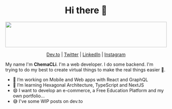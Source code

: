 <h1 align="center"> Hi there 👋</h1>

<img width="100%" height="80px" src="https://data.whicdn.com/images/344069665/original.gif"></img>

<p align="center">
  <a href="https://dev.to/chema">Dev.to</a> |
  <a href="https://twitter.com/ChemaCLi">Twitter</a> |
  <a href="https://www.linkedin.com/in/jose-maria-chico-lopez-597b94150/">LinkedIn</a> |
  <a href="https://www.instagram.com/chema.cli/">Instagram</a>
</p>


My name I'm **ChemaCLi**. I'm a web developer. I do some backend. I'm trying to do my best to create virtual things to make the real things easier 🙂.

- 🔭 I’m working on Mobile and Web apps with React and GraphQL
- 🌱 I’m learning Hexagonal Architecture, TypeScript and NextJS
- 😄 I want to develop an e-commerce, a Free Education Platform and my own portfolio...
- 😅 I've some WIP posts on dev.to

<!--
is a ✨ _special_ ✨ repository because its `README.md` (this file) appears on your GitHub profile.

Here are some ideas to get you started:

- 🔭 I’m currently working on ...
- 🌱 I’m currently learning ...
- 👯 I’m looking to collaborate on ...
- 🤔 I’m looking for help with ...
- 💬 Ask me about ...
- 📫 How to reach me: ...
- 😄 Pronouns: ...
- ⚡ Fun fact: ...

-->

